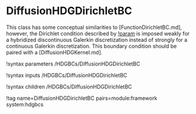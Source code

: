 # DiffusionHDGDirichletBC

This class has some conceptual similarities to [FunctionDirichletBC.md], however, the
Dirichlet condition described by
[!param](/HDGBCs/DiffusionHDGDirichletBC/functor) is
imposed weakly for a hybridized discontinuous Galerkin discretization instead of
strongly for a continuous Galerkin discretization. This boundary condition
should be paired with a [DiffusionHDGKernel.md].

!syntax parameters /HDGBCs/DiffusionHDGDirichletBC

!syntax inputs /HDGBCs/DiffusionHDGDirichletBC

!syntax children /HDGBCs/DiffusionHDGDirichletBC

!tag name=DiffusionHDGDirichletBC pairs=module:framework system:hdgbcs
